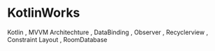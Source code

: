 # KotlinWorks
Kotlin , MVVM Architechture , DataBinding  , Observer , Recyclerview , Constraint Layout , RoomDatabase
